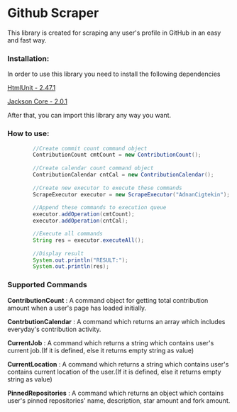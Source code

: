 # Github Scraper

This library is created for scraping any user's profile in GitHub in an easy and fast way.


### Installation:
In order to use this library you need to install the following dependencies

[HtmlUnit - 2.47.1](https://mvnrepository.com/artifact/net.sourceforge.htmlunit/htmlunit/2.47.1)

[Jackson Core - 2.0.1](https://mvnrepository.com/artifact/com.fasterxml.jackson.core/jackson-core/2.0.1)

After that, you can import this library any way you want.

### How to use:
```java
    	//Create commit count command object
    	ContributionCount cmtCount = new ContributionCount();
    	
    	//Create calendar count command object
    	ContributionCalendar cntCal = new ContributionCalendar();
    	
    	//Create new executor to execute these commands
    	ScrapeExecutor executor = new ScrapeExecutor("AdnanCigtekin");
    	
    	//Append these commands to execution queue
    	executor.addOperation(cmtCount);
    	executor.addOperation(cntCal);

    	//Execute all commands
    	String res = executor.executeAll();
    	
    	//Display result
    	System.out.println("RESULT:");
    	System.out.println(res);
```
### Supported Commands
**ContributionCount** : A command object for getting total contribution amount when a user's page has loaded initially.

**ContrbutionCalendar** : A command which returns an array which includes everyday's contribution activity.

**CurrentJob** : A command which returns a string which contains user's current job.(If it is defined, else it returns empty string as value)

**CurrentLocation** : A command which returns a string which contains user's contains current location of the user.(If it is defined, else it returns empty string as value)

**PinnedRepositories** : A command which returns an object which contains user's pinned repositories' name, description, star amount and fork amount.


